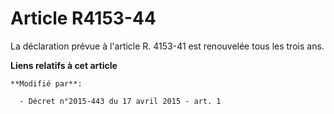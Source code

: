 # Article R4153-44

La déclaration prévue à l'article R. 4153-41 est renouvelée tous les trois ans.

**Liens relatifs à cet article**

	**Modifié par**:

	  - Décret n°2015-443 du 17 avril 2015 - art. 1
